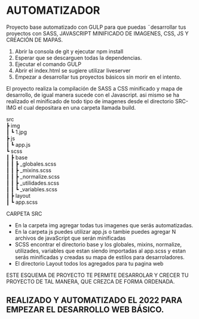 # AUTOMATIZADOR

Proyecto base automatizado con GULP para que puedas ¨desarrollar tus proyectos con SASS, JAVASCRIPT MINIFICADO DE IMAGENES, CSS, JS Y CREACIÓN DE MAPAS.

1. Abrir la consola de git y ejecutar npm install
2. Esperar que se descarguen todas la dependencias.
3. Ejecutar el comando GULP
4. Abrir el index.html se sugiere utilizar liveserver
5. Empezar a desarrollar tus proyectos básicos sin morir en el intento.

El proyecto realiza la compilación de SASS a CSS minificado y mapa de desarrollo, de igual manera sucede con el Javascript. asi mismo se ha realizado el minificado de todo tipo de imagenes desde el directorio SRC-IMG el cual depositara en una carpeta llamada build.

src  
 ┣ img  
 ┃ ┗ 1.jpg  
 ┣ js  
 ┃ ┗ app.js  
 ┗ scss  
 ┃ ┣ base  
 ┃ ┃ ┣ \_globales.scss  
 ┃ ┃ ┣ \_mixins.scss  
 ┃ ┃ ┣ \_normalize.scss  
 ┃ ┃ ┣ \_utilidades.scss  
 ┃ ┃ ┗ \_variables.scss  
 ┃ ┣ layout  
 ┃ ┗ app.scss

CARPETA SRC

- En la carpeta img agregar todas tus imagenes que serás automatizadas.
- En la carpeta js puedes utilizar app.js o tambie puedes agregar N archivos de javaScript que serán minificadas
- SCSS encontrar el directorio base y los globales, mixins, normalize, utilizades, variables que estan siendo importadas al app.scss y estan serás minificadas y creadas su mapa de estilos para desarroladores.
- El directorio Layout todos los agregados para tu pagina web

ESTE ESQUEMA DE PROYECTO TE PERMITE DESARROLAR Y CRECER TU PROYECTO DE TAL MANERA, QUE CREZCA DE FORMA ORDENADA.

## REALIZADO Y AUTOMATIZADO EL 2022 PARA EMPEZAR EL DESARROLLO WEB BÁSICO.
